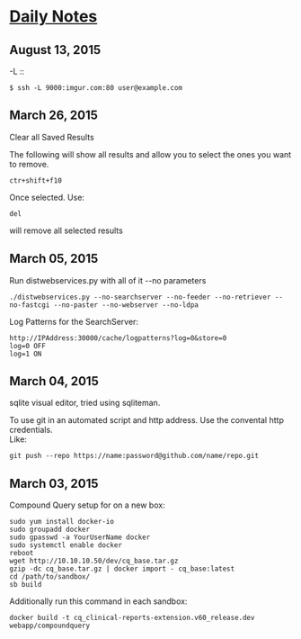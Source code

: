 # [Daily Notes](http://devin-fisher.github.io/daily/daily.html)
## August 13, 2015
-L <local port>:<tunneled host>:<tunneled port>
```
$ ssh -L 9000:imgur.com:80 user@example.com
```
## March 26, 2015

Clear all Saved Results

The following will show all results and allow you to select the ones you want to remove. 
```
ctr+shift+f10
```

Once selected. Use:
```
del
```
will remove all selected results

## March 05, 2015

Run distwebservices.py with all of it --no parameters

```
./distwebservices.py --no-searchserver --no-feeder --no-retriever --no-fastcgi --no-paster --no-webserver --no-ldpa
```

Log Patterns for the SearchServer:
```
http://IPAddress:30000/cache/logpatterns?log=0&store=0
log=0 OFF
log=1 ON
```

## March 04, 2015
sqlite visual editor, tried using sqliteman.

To use git in an automated script and http address. Use the convental http credentials.  
Like:
```
git push --repo https://name:password@github.com/name/repo.git
```

## March 03, 2015

Compound Query setup for on a new box:
```
sudo yum install docker-io
sudo groupadd docker
sudo gpasswd -a YourUserName docker
sudo systemctl enable docker
reboot
wget http://10.10.10.50/dev/cq_base.tar.gz
gzip -dc cq_base.tar.gz | docker import - cq_base:latest
cd /path/to/sandbox/
sb build
```

Additionally run this command in each sandbox:

```
docker build -t cq_clinical-reports-extension.v60_release.dev webapp/compoundquery
```